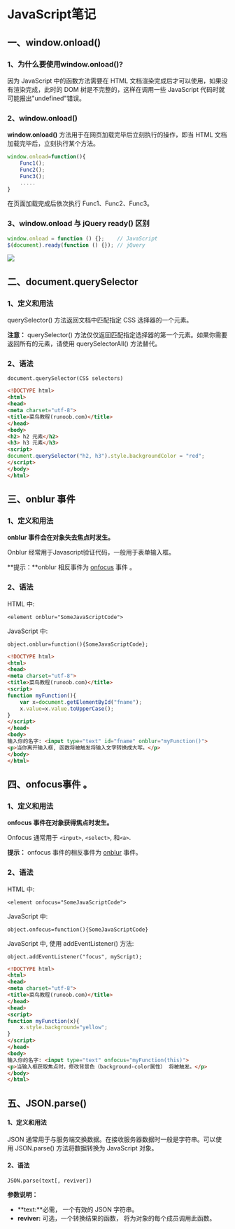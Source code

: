 # JavaScript笔记

## 一、**window.onload()** 

### 1、为什么要使用window.onload()?

因为 JavaScript 中的函数方法需要在 HTML 文档渲染完成后才可以使用，如果没有渲染完成，此时的 DOM 树是不完整的，这样在调用一些 JavaScript 代码时就可能报出"undefined"错误。 

### 2、**window.onload()** 

 **window.onload()** 方法用于在网页加载完毕后立刻执行的操作，即当 HTML 文档加载完毕后，立刻执行某个方法。 

```javascript
window.onload=function(){
    Func1();
    Func2();
    Func3();
    .....
}
```

 在页面加载完成后依次执行 Func1、Func2、Func3。 



### 3、window.onload 与 jQuery ready() 区别

```javascript
window.onload = function () {};    // JavaScript 
$(document).ready(function () {}); // jQuery
```

![](http://qn.huat.xyz/content/20200403105225.png)





## 二、document.querySelector

### 1、定义和用法

querySelector() 方法返回文档中匹配指定 CSS 选择器的一个元素。

**注意：** querySelector() 方法仅仅返回匹配指定选择器的第一个元素。如果你需要返回所有的元素，请使用 querySelectorAll() 方法替代。

### 2、语法

`document.querySelector(CSS selectors)`

```html
<!DOCTYPE html>
<html>
<head>
<meta charset="utf-8">
<title>菜鸟教程(runoob.com)</title>
</head>
<body>
<h2> h2 元素</h2>
<h3> h3 元素</h3>
<script>
document.querySelector("h2, h3").style.backgroundColor = "red";
</script>
</body>
</html>
```



## 三、onblur 事件

### 1、定义和用法

**onblur 事件会在对象失去焦点时发生。**

Onblur 经常用于Javascript验证代码，一般用于表单输入框。

**提示：**onblur 相反事件为 [onfocus](https://www.runoob.com/jsref/event-onfocus.html) 事件 。

### 2、语法

HTML 中:

`<element onblur="SomeJavaScriptCode">`

JavaScript 中:

`object.onblur=function(){SomeJavaScriptCode};`

```html
<!DOCTYPE html>
<html>
<head>
<meta charset="utf-8">
<title>菜鸟教程(runoob.com)</title>
<script>
function myFunction(){
	var x=document.getElementById("fname");
	x.value=x.value.toUpperCase();
}
</script>
</head>
<body>
输入你的名字: <input type="text" id="fname" onblur="myFunction()">
<p>当你离开输入框, 函数将被触发将输入文字转换成大写。</p>
</body>
</html>
```





## 四、onfocus事件 。

### 1、定义和用法

**onfocus 事件在对象获得焦点时发生。**

Onfocus 通常用于 `<input>`, `<select>`, 和`<a>`.

**提示：** onfocus 事件的相反事件为 [onblur](https://www.runoob.com/jsref/event-onblur.html) 事件。

### 2、语法

HTML 中:

`<element onfocus="SomeJavaScriptCode">`

JavaScript 中:

`object.onfocus=function(){SomeJavaScriptCode}`

JavaScript 中, 使用 addEventListener() 方法:

`object.addEventListener("focus", myScript);`

```html
<!DOCTYPE html>
<html>
<head>
<meta charset="utf-8">
<title>菜鸟教程(runoob.com)</title>
</head>
<head>
<script>
function myFunction(x){
	x.style.background="yellow";
}
</script>
</head>
<body>
输入你的名字: <input type="text" onfocus="myFunction(this)">
<p>当输入框获取焦点时，修改背景色（background-color属性） 将被触发。</p>
</body>
</html>
```



## 五、JSON.parse()



#### 1、定义和用法

JSON 通常用于与服务端交换数据。在接收服务器数据时一般是字符串。可以使用 JSON.parse() 方法将数据转换为 JavaScript 对象。

#### 2、语法

```
JSON.parse(text[, reviver])
```

**参数说明：**

- **text:**必需， 一个有效的 JSON 字符串。
- **reviver:** 可选，一个转换结果的函数， 将为对象的每个成员调用此函数。

